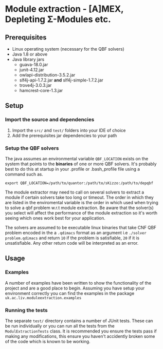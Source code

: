 # Module extraction - [A]MEX, Depleting Σ-Modules etc.

## Prerequisites
* Linux operating system (necessary for the QBF solvers)
* Java 1.8 or above
* Java library jars
  * guava-18.0.jar
  * junit-4.12.jar
  * owlapi-distribution-3.5.2.jar
  * slf4j-api-1.7.2.jar **and** slf4j-simple-1.7.2.jar
  * trove4j-3.0.3.jar
  * hamcrest-core-1.3.jar
  
## Setup

### Import the source and dependencies
1. Import the `src/` and `test/` folders into your IDE of choice
2. Add the prerequisites jar dependencies to your path


### Setup the QBF solvers
The java assumes an environmental variable `QBF_LOCATION` exists on the system that points to the **binaries** of one or more QBF solvers.
It's probably best to do this at startup in your .profile or .bash_profile file using a command such as. 

```export QBF_LOCATION=/path/to/quantor:/path/to/sKizzo:/path/to/depqbf```

The module extractor may need to call on several solvers to extract a module if certain solvers take too long or timeout. The order
in which they are listed in the enviromental variable is the order in which used when trying to solve a qbf problem w.r.t module extraction. Be aware that the solver(s) you select will affect the performance of the module extraction so it's worth seeing which ones work best for your application.

The solvers are assumed to be executable linux binaries that take CNF QBF problem encoded in the a `.qdimacs` format as an argument 
i.e `./solver problem.qdimacs` and return `10` if the problem is satisfiable, `20` if it is unsatisfiable. Any other return code will be interpreted as an error. 

## Usage

### Examples
A number of examples have been written to show the functionality of the project and are a good place to begin. Assuming you have setup your environment correctly you can find the examples in the package `uk.ac.liv.moduleextraction.examples`

### Running the tests
The separate `test/` directory contains a number of JUnit tests. These can be run individually or you can run all the tests from the `ModulExtractionTests` class.
It is recommended you ensure the tests pass if making any modifications, this  ensure you haven't accidently broken some of the code which is known to be working.
